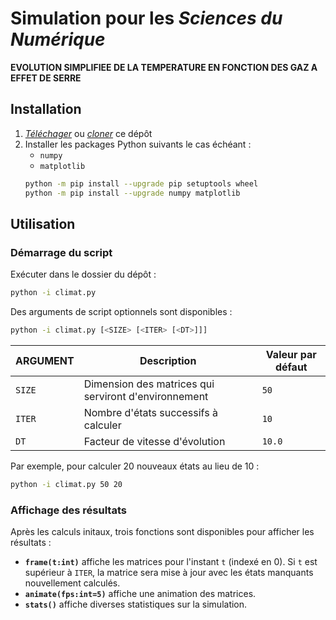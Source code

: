 # Simulation pour les _Sciences du Numérique_

**EVOLUTION SIMPLIFIEE DE LA TEMPERATURE EN FONCTION DES GAZ A EFFET DE SERRE**

## Installation

1. [_Téléchager_](https://github.com/Dragonink/SCIENCES/archive/master.zip) ou [_cloner_](https://github.com/Dragonink/SCIENCES.git) ce dépôt
2. Installer les packages Python suivants le cas échéant :
    - ``numpy``
    - ``matplotlib``
    ```bash
    python -m pip install --upgrade pip setuptools wheel
	python -m pip install --upgrade numpy matplotlib
    ```

## Utilisation

### Démarrage du script

Exécuter dans le dossier du dépôt :
```bash
python -i climat.py
```

Des arguments de script optionnels sont disponibles :
```bash
python -i climat.py [<SIZE> [<ITER> [<DT>]]]
```
ARGUMENT|Description|Valeur par défaut
---|---|---
``SIZE``|Dimension des matrices qui serviront d'environnement|``50``
``ITER``|Nombre d'états successifs à calculer|``10``
``DT``|Facteur de vitesse d'évolution|``10.0``

Par exemple, pour calculer 20 nouveaux états au lieu de 10 :
```bash
python -i climat.py 50 20
```

### Affichage des résultats

Après les calculs initaux, trois fonctions sont disponibles pour afficher les résultats :
- **``frame(t:int)``** affiche les matrices pour l'instant ``t`` (indexé en 0). Si ``t`` est supérieur à ``ITER``, la matrice sera mise à jour avec les états manquants nouvellement calculés.
- **``animate(fps:int=5)``** affiche une animation des matrices.
- **``stats()``** affiche diverses statistiques sur la simulation.
